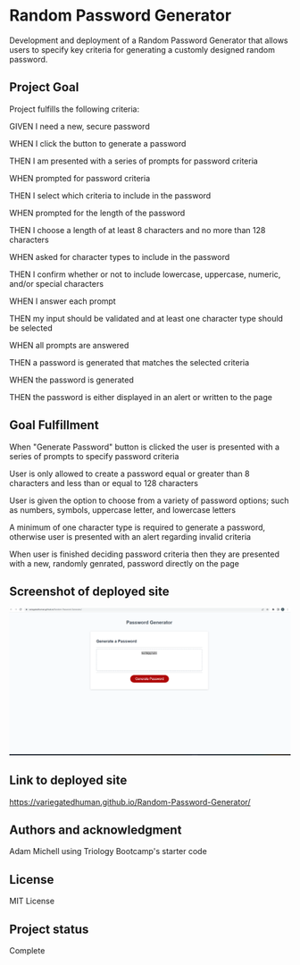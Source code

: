 # Random Password Generator

Development and deployment of a Random Password Generator that allows users to specify key criteria for generating a customly designed random password.


## Project Goal

Project fulfills the following criteria:

GIVEN I need a new, secure password

WHEN I click the button to generate a password

THEN I am presented with a series of prompts for password criteria

WHEN prompted for password criteria

THEN I select which criteria to include in the password

WHEN prompted for the length of the password

THEN I choose a length of at least 8 characters and no more than 128 characters

WHEN asked for character types to include in the password

THEN I confirm whether or not to include lowercase, uppercase, numeric, and/or special characters

WHEN I answer each prompt

THEN my input should be validated and at least one character type should be selected

WHEN all prompts are answered

THEN a password is generated that matches the selected criteria

WHEN the password is generated

THEN the password is either displayed in an alert or written to the page

## Goal Fulfillment

When "Generate Password" button is clicked the user is presented with a series of prompts to specify password criteria

User is only allowed to create a password equal or greater than 8 characters and less than or equal to 128 characters

User is given the option to choose from a variety of password options; such as numbers, symbols, uppercase letter, and lowercase letters

A minimum of one character type is required to generate a password, otherwise user is presented with an alert regarding invalid criteria

When user is finished deciding password criteria then they are presented with a new, randomly genrated, password directly on the page



## Screenshot of deployed site
![Adam's Random Password Generator](assets/Deployed.png)

## Link to deployed site
https://variegatedhuman.github.io/Random-Password-Generator/

## Authors and acknowledgment
Adam Michell using Triology Bootcamp's starter code

## License
MIT License

## Project status
Complete
